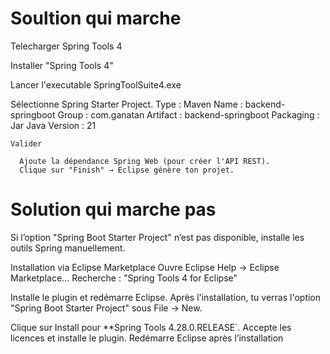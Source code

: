 # Soultion qui marche

Telecharger Spring Tools 4

Installer "Spring Tools 4"

Lancer l'executable
  SpringToolSuite4.exe


  Sélectionne Spring Starter Project.
    Type : Maven
    Name : backend-springboot
    Group : com.ganatan
    Artifact : backend-springboot
    Packaging : Jar
    Java Version : 21

    Valider

      Ajoute la dépendance Spring Web (pour créer l'API REST).
      Clique sur "Finish" → Eclipse génère ton projet.


# Solution qui marche pas
Si l’option "Spring Boot Starter Project" n’est pas disponible, installe les outils Spring manuellement.

Installation via Eclipse Marketplace
  Ouvre Eclipse
  Help → Eclipse Marketplace...
  Recherche :
    "Spring Tools 4 for Eclipse"

  Installe le plugin et redémarre Eclipse.
    Après l'installation, tu verras l'option "Spring Boot Starter Project" sous File → New.


Clique sur Install pour **Spring Tools 4.28.0.RELEASE`.
  Accepte les licences et installe le plugin.
  Redémarre Eclipse après l’installation    